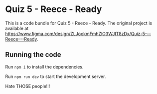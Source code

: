 
  # Quiz 5 - Reece - Ready

  This is a code bundle for Quiz 5 - Reece - Ready. The original project is available at https://www.figma.com/design/ZLJookmFmhZlO3WJIT8zDx/Quiz-5---Reece---Ready.

  ## Running the code

  Run `npm i` to install the dependencies.

  Run `npm run dev` to start the development server.
  
Hate THOSE people!!!
